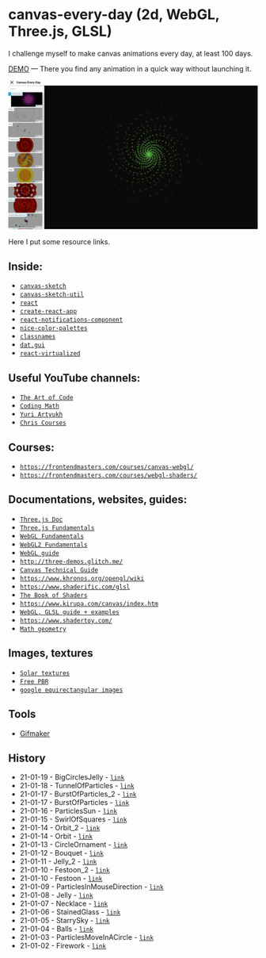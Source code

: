 # canvas-every-day (2d, WebGL, Three.js, GLSL)
I challenge myself to make canvas animations every day, at least 100 days.

[DEMO](https://fir-images-fad02.web.app/) — There you find any animation in a quick way without launching it.

![Screenshot](screenshot.png)

Here I put some resource links.
## Inside:
- [`canvas-sketch`](https://github.com/mattdesl/canvas-sketch)
- [`canvas-sketch-util`](https://github.com/mattdesl/canvas-sketch-util)
- [`react`](https://github.com/facebook/react)
- [`create-react-app`](https://github.com/facebook/create-react-app)
- [`react-notifications-component`](https://github.com/teodosii/react-notifications-component)
- [`nice-color-palettes`](https://github.com/Jam3/nice-color-palettes)
- [`classnames`](https://github.com/JedWatson/classnames)
- [`dat.gui`](https://github.com/dataarts/dat.gui)
- [`react-virtualized`](https://github.com/bvaughn/react-virtualized)

## Useful YouTube channels:
- [`The Art of Code`](https://www.youtube.com/c/TheArtofCodeIsCool/videos)
- [`Coding Math`](https://www.youtube.com/user/codingmath/videos)
- [`Yuri Artyukh`](https://www.youtube.com/user/flintyara/videos)
- [`Chris Courses`](https://www.youtube.com/c/ChrisCourses/videos)

## Courses:
- [`https://frontendmasters.com/courses/canvas-webgl/`](https://frontendmasters.com/courses/canvas-webgl/)
- [`https://frontendmasters.com/courses/webgl-shaders/`](https://frontendmasters.com/courses/webgl-shaders/)

## Documentations, websites, guides:
- [`Three.js Doc`](https://threejs.org/docs/index.html#manual/en/introduction/Creating-a-scene)
- [`Three.js Fundamentals`](https://threejsfundamentals.org/)
- [`WebGL Fundamentals`](https://webglfundamentals.org/)
- [`WebGL2 Fundamentals`](https://webgl2fundamentals.org/)
- [`WebGL guide`](https://xem.github.io/articles/webgl-guide.html)
- [`http://three-demos.glitch.me/`](http://three-demos.glitch.me/)
- [`Canvas Technical Guide`](https://docs.unrealengine.com/udk/Three/CanvasTechnicalGuide.html)
- [`https://www.khronos.org/opengl/wiki`](https://www.khronos.org/opengl/wiki)
- [`https://www.shaderific.com/glsl`](https://www.shaderific.com/glsl)
- [`The Book of Shaders`](https://thebookofshaders.com/)
- [`https://www.kirupa.com/canvas/index.htm`](https://www.kirupa.com/canvas/index.htm)
- [`WebGL, GLSL guide + examples`](https://webglsamples.org/google-io/2011/index.html)
- [`https://www.shadertoy.com/`](https://www.shadertoy.com/)
- [`Math geometry`](https://mathsisfun.com/geometry/unit-circle.html)

## Images, textures
- [`Solar textures`](https://www.solarsystemscope.com/textures/)
- [`Free PBR`](https://freepbr.com/)
- [`google equirectangular images`](https://www.google.com/search?q=equirectangular+images&tbm=isch&ved=2ahUKEwialqrCyIDuAhUI_hoKHRZvC2gQ2-cCegQIABAA&oq=equirectangular+images&gs_lcp=CgNpbWcQA1CsbFjsbWC9b2gAcAB4AIAB9QKIAfUCkgEDMy0xmAEAoAEBqgELZ3dzLXdpei1pbWfAAQE&sclient=img&ei=KSTyX9rdH4j8a5bercAG&bih=1276&biw=2560#imgrc=Nlw8VvEHmTpjNM)

## Tools
- [Gifmaker](https://gifmaker.me/)

## History
- 21-01-19 - BigCirclesJelly           - [`link`](https://malashevskyi.pp.ua/canvas-every-day/BigCirclesJelly)
- 21-01-18 - TunnelOfParticles         - [`link`](https://malashevskyi.pp.ua/canvas-every-day/TunnelOfParticles)
- 21-01-17 - BurstOfParticles_2        - [`link`](https://malashevskyi.pp.ua/canvas-every-day/BurstOfParticles_2)
- 21-01-17 - BurstOfParticles          - [`link`](https://malashevskyi.pp.ua/canvas-every-day/BurstOfParticles)
- 21-01-16 - ParticlesSun              - [`link`](https://malashevskyi.pp.ua/canvas-every-day/ParticlesSun)
- 21-01-15 - SwirlOfSquares            - [`link`](https://malashevskyi.pp.ua/canvas-every-day/SwirlOfSquares)
- 21-01-14 - Orbit_2                   - [`link`](https://malashevskyi.pp.ua/canvas-every-day/Orbit_2)
- 21-01-14 - Orbit                     - [`link`](https://malashevskyi.pp.ua/canvas-every-day/Orbit)
- 21-01-13 - CircleOrnament            - [`link`](https://malashevskyi.pp.ua/canvas-every-day/CircleOrnament)
- 21-01-12 - Bouquet                   - [`link`](https://malashevskyi.pp.ua/canvas-every-day/Bouquet)
- 21-01-11 - Jelly_2                   - [`link`](https://malashevskyi.pp.ua/canvas-every-day/Jelly_2)
- 21-01-10 - Festoon_2                 - [`link`](https://malashevskyi.pp.ua/canvas-every-day/Festoon_2)
- 21-01-10 - Festoon                   - [`link`](https://malashevskyi.pp.ua/canvas-every-day/Festoon)
- 21-01-09 - ParticlesInMouseDirection - [`link`](https://malashevskyi.pp.ua/canvas-every-day/ParticlesInMouseDirection)
- 21-01-08 - Jelly                     - [`link`](https://malashevskyi.pp.ua/canvas-every-day/Jelly)
- 21-01-07 - Necklace                  - [`link`](https://malashevskyi.pp.ua/canvas-every-day/Necklace)
- 21-01-06 - StainedGlass              - [`link`](https://malashevskyi.pp.ua/canvas-every-day/StainedGlass)
- 21-01-05 - StarrySky                 - [`link`](https://malashevskyi.pp.ua/canvas-every-day/StarrySky)
- 21-01-04 - Balls                     - [`link`](https://malashevskyi.pp.ua/canvas-every-day/Balls)
- 21-01-03 - ParticlesMoveInACircle    - [`link`](https://malashevskyi.pp.ua/canvas-every-day/ParticlesMoveInACircle) 
- 21-01-02 - Firework                  - [`link`](https://malashevskyi.pp.ua/canvas-every-day/Firework)










